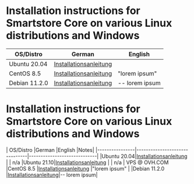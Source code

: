 # Installation instructions for Smartstore Core on various Linux distributions and Windows

| OS/Distro               |German                          |English                         |
|----------------|-------------------------------|-----------------------------|
|Ubuntu 20.04|[Installationsanleitung](https://github.com/zihniartar/SmartstoreCoreUbuntu20.04-DE)                |           | n/a
|CentOS 8.5        |[Installationsanleitung](https://github.com/zihniartar/SmartstoreCoreCentOS8.5-DE)           |"lorem ipsum"            |
|Debian 11.2.0      |[Installationsanleitung](https://github.com/zihniartar/SmartstoreCoreDebian11.2.0-DE)|-- lorem ipsum|


# Installation instructions for Smartstore Core on various Linux distributions and Windows

| OS/Distro               |German                          |English                         |Notes| 
|----------------|-------------------------------|-----------------------------|
|Ubuntu 20.04|[Installationsanleitung](https://github.com/zihniartar/SmartstoreCoreUbuntu20.04-DE)                |           | n/a
|Ubuntu 21.10|[Installationsanleitung](https://github.com/zihniartar/SmartstoreCoreUbuntu20.04-DE)                |           | n/a | VPS @ OVH.COM
|CentOS 8.5        |[Installationsanleitung](https://github.com/zihniartar/SmartstoreCoreCentOS8.5-DE)           |"lorem ipsum"            |
|Debian 11.2.0      |[Installationsanleitung](https://github.com/zihniartar/SmartstoreCoreDebian11.2.0-DE)|-- lorem ipsum|

